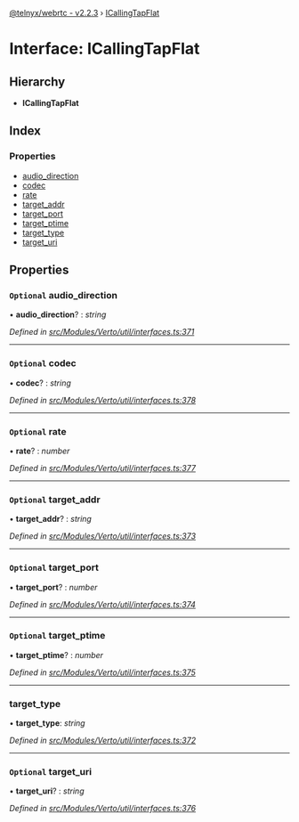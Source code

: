 [@telnyx/webrtc - v2.2.3](../README.md) › [ICallingTapFlat](icallingtapflat.md)

# Interface: ICallingTapFlat

## Hierarchy

* **ICallingTapFlat**

## Index

### Properties

* [audio_direction](icallingtapflat.md#optional-audio_direction)
* [codec](icallingtapflat.md#optional-codec)
* [rate](icallingtapflat.md#optional-rate)
* [target_addr](icallingtapflat.md#optional-target_addr)
* [target_port](icallingtapflat.md#optional-target_port)
* [target_ptime](icallingtapflat.md#optional-target_ptime)
* [target_type](icallingtapflat.md#target_type)
* [target_uri](icallingtapflat.md#optional-target_uri)

## Properties

### `Optional` audio_direction

• **audio_direction**? : *string*

*Defined in [src/Modules/Verto/util/interfaces.ts:371](https://github.com/team-telnyx/webrtc/blob/main/packages/js/src/Modules/Verto/util/interfaces.ts#L371)*

___

### `Optional` codec

• **codec**? : *string*

*Defined in [src/Modules/Verto/util/interfaces.ts:378](https://github.com/team-telnyx/webrtc/blob/main/packages/js/src/Modules/Verto/util/interfaces.ts#L378)*

___

### `Optional` rate

• **rate**? : *number*

*Defined in [src/Modules/Verto/util/interfaces.ts:377](https://github.com/team-telnyx/webrtc/blob/main/packages/js/src/Modules/Verto/util/interfaces.ts#L377)*

___

### `Optional` target_addr

• **target_addr**? : *string*

*Defined in [src/Modules/Verto/util/interfaces.ts:373](https://github.com/team-telnyx/webrtc/blob/main/packages/js/src/Modules/Verto/util/interfaces.ts#L373)*

___

### `Optional` target_port

• **target_port**? : *number*

*Defined in [src/Modules/Verto/util/interfaces.ts:374](https://github.com/team-telnyx/webrtc/blob/main/packages/js/src/Modules/Verto/util/interfaces.ts#L374)*

___

### `Optional` target_ptime

• **target_ptime**? : *number*

*Defined in [src/Modules/Verto/util/interfaces.ts:375](https://github.com/team-telnyx/webrtc/blob/main/packages/js/src/Modules/Verto/util/interfaces.ts#L375)*

___

###  target_type

• **target_type**: *string*

*Defined in [src/Modules/Verto/util/interfaces.ts:372](https://github.com/team-telnyx/webrtc/blob/main/packages/js/src/Modules/Verto/util/interfaces.ts#L372)*

___

### `Optional` target_uri

• **target_uri**? : *string*

*Defined in [src/Modules/Verto/util/interfaces.ts:376](https://github.com/team-telnyx/webrtc/blob/main/packages/js/src/Modules/Verto/util/interfaces.ts#L376)*
